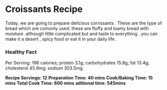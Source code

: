 # Croissants Recipe 
Today, we are going to prepare delicious corrissants . These are the type of bread which are comonly used.
these are fluffy and loamy bread with moisture .although little complicated but and taste to everything . you can make it a desert , spicy food or eat it in your daily life .

### Healthy Fact 
Per Serving: 196 calories; protein 3.1g; carbohydrates 15.8g; fat 13.4g; cholesterol 45.9mg; sodium 303.5mg.

**Recipe Servings: 12**
**Preparation Time: 40 mins**
**Cook/Baking Time: 15 mins**
**Total Cook Time: 600 mins**
**aditional time: 545mins**